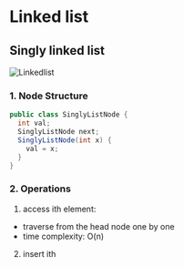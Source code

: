 # Linked list
## Singly linked list
![Linkedlist](https://s3-lc-upload.s3.amazonaws.com/uploads/2018/04/12/screen-shot-2018-04-12-at-152754.png)
### 1. Node Structure
``` Java
public class SinglyListNode {
  int val;
  SinglyListNode next;
  SinglyListNode(int x) {
    val = x;
  }
}
```
### 2. Operations
1. access ith element:
- traverse from the head node one by one
- time complexity: O(n)
2. insert ith

